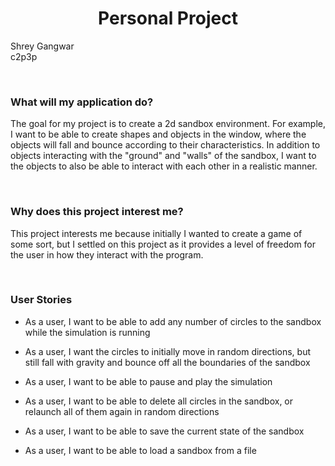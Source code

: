 [//]: # (# My Personal Project)

[//]: # (## A subtitle)

<h1 style="text-align: center;"> Personal Project </h1>

Shrey Gangwar  
c2p3p


<br/>

### What will my application do?
The goal for my project is to create a 2d sandbox environment.
For example, I want to be able to create shapes and objects in the window,
where the objects will fall and bounce according to their characteristics.
In addition to objects interacting with the "ground" and "walls" of the sandbox,
I want to the objects to also be able to interact with each other in a realistic
manner.

<br/>

### Why does this project interest me?
This project interests me because initially I wanted to create a game of some sort,
but I settled on this project as it provides a level of freedom for the user 
in how they interact
with the program.

<br/>

### User Stories

- As a user, I want to be able to add any number of circles to the sandbox while the simulation is running
- As a user, I want the circles to initially move in random directions, but still fall with gravity and bounce off all the boundaries of the sandbox
- As a user, I want to be able to pause and play the simulation
- As a user, I want to be able to delete all circles in the sandbox, or relaunch all of them again in random directions


- As a user, I want to be able to save the current state of the sandbox
- As a user, I want to be able to load a sandbox from a file